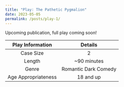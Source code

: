 ```yaml
---
title: "Play: The Pathetic Pygmalion"
date: 2023-05-05
permalink: /posts/play-1/
---
```


Upcoming publication, full play coming soon!

| Play Information      | Details               |
| :-------------------: | :-------------------: |
| Case Size             | 2                     |
| Length                | ~90 minutes           |
| Genre                 | Romantic Dark Comedy  |
| Age Appropriateness   | 18 and up             |